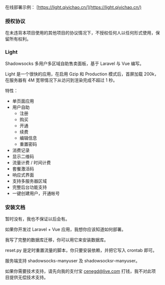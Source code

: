 在线部署示例： [https://light.qiyichao.cn/](https://light.qiyichao.cn/)

### 授权协议 ###

在未违背本项目使用的其他项目的协议情况下，不授权任何人以任何形式使用，保留所有权利。

### Light ###

Shadowsocks 多用户多区域自助售卖面板，基于 Laravel 与 Vue 编写。

Light 是一个很快的应用，在启用 Gzip 和 Production 模式后，首屏加载 200k，在服务器有 4M 宽带情况下从访问到渲染完成不超过 1 秒。

特性：

 - 单页面应用
 - 用户自助
     - 注册
     - 购买
     - 开通
     - 续费
     - 编辑信息
     - 重置密码
 - 消费记录
 - 显示二维码
 - 流量计费 / 时间计费
 - 套餐激活码
 - 响应式界面
 - 支持多服务器区域
 - 完整后台功能支持
 - 一键创建用户，开通帐号
 
### 安装文档 ###

暂时没有，我也不保证以后会有。

如果你开发过 Laravel + Vue 应用，我想你应该知道如何部署。
 
我写了完整的数据库迁移，你可以用它来安装数据库。

reset.py 是定时重置流量的脚本，你只要安装依赖，并把它写入 crontab 即可。

服务端支持 shadowsocks-manyuser 及 shadowsocksr-manyuser。

如果你需要技术支持，请先向我的支付宝 cenegd@live.com 打钱，我不对此项目提供无偿技术支持。